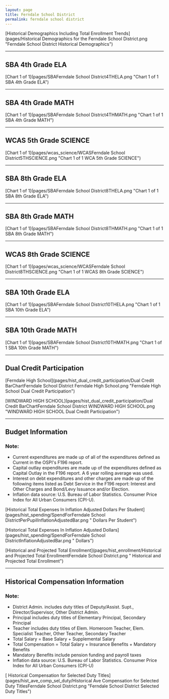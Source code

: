 ```yaml
---
layout: page
title: Ferndale School District
permalink: ferndale school district
---
```



[Historical Demographics Including Total Enrollment Trends](pages/Historical Demographics for the Ferndale School District.png "Ferndale School District Historical Demographics")

___

## SBA 4th Grade ELA

[Chart 1 of 1](pages/SBAFerndale School District4THELA.png "Chart 1 of 1 SBA 4th Grade ELA")


___

## SBA 4th Grade MATH

[Chart 1 of 1](pages/SBAFerndale School District4THMATH.png "Chart 1 of 1 SBA 4th Grade MATH")


___

## WCAS 5th Grade SCIENCE

[Chart 1 of 1](pages/wcas_science/WCASFerndale School District5THSCIENCE.png "Chart 1 of 1 WCA 5th Grade SCIENCE")


___

## SBA 8th Grade ELA

[Chart 1 of 1](pages/SBAFerndale School District8THELA.png "Chart 1 of 1 SBA 8th Grade ELA")


___

## SBA 8th Grade MATH

[Chart 1 of 1](pages/SBAFerndale School District8THMATH.png "Chart 1 of 1 SBA 8th Grade MATH")


___

## WCAS 8th Grade SCIENCE

[Chart 1 of 1](pages/wcas_science/WCASFerndale School District8THSCIENCE.png "Chart 1 of 1 WCAS 8th Grade SCIENCE")


___

## SBA 10th Grade ELA

[Chart 1 of 1](pages/SBAFerndale School District10THELA.png "Chart 1 of 1 SBA 10th Grade ELA")


___

## SBA 10th Grade MATH

[Chart 1 of 1](pages/SBAFerndale School District10THMATH.png "Chart 1 of 1 SBA 10th Grade MATH")


___

## Dual Credit Participation

[Ferndale High School](pages/hist_dual_credit_participation/Dual Credit BarChartFerndale School District Ferndale High School.png "Ferndale High School Dual Credit Participation")

[WINDWARD HIGH SCHOOL](pages/hist_dual_credit_participation/Dual Credit BarChartFerndale School District WINDWARD HIGH SCHOOL.png "WINDWARD HIGH SCHOOL Dual Credit Participation")


___

## Budget Information
### Note:
- Current expenditures are made up of all of the expenditures defined as Current in the OSPI's F196 report.
- Capital outlay expenditures are made up of the expenditures defined as Capital Outlay in the F196 report. A 6 year rolling average was used.
- Interest on debt expenditures and other charges are made up of the following items listed as Debt Service in the F196 report: Interest and Other Charges and Bond/Levy Issuance and/or Election.
- Inflation data source: U.S. Bureau of Labor Statistics. Consumer Price Index for All Urban Consumers (CPI-U).

[Historical Total Expenses In Inflation Adjusted Dollars Per Student](pages/hist_spending/SpendForFerndale School DistrictPerPupilInflationAdjustedBar.png " Dollars Per Student")

[Historical Total Expenses In Inflation Adjusted Dollars](pages/hist_spending/SpendForFerndale School DistrictInflationAdjustedBar.png " Dollars")

[Historical and Projected Total Enrollment](pages/hist_enrollment/Historical and Projected Total EnrollmentFerndale School District.png " Historical and Projected Total Enrollment")


___

## Historical Compensation Information
### Note:
- District Admin. includes duty titles of Deputy/Assist. Supt., Director/Supervisor, Other District Admin.
- Principal includes duty titles of Elementary Principal, Secondary Principal
- Teacher includes duty titles of Elem. Homeroom Teacher, Elem. Specialist Teacher, Other Teacher, Secondary Teacher
- Total Salary = Base Salary + Supplemental Salary
- Total Compensation = Total Salary + Insurance Benefits + Mandatory Benefits
- Mandatory Benefits include pension funding and payroll taxes
- Inflation data source: U.S. Bureau of Labor Statistics. Consumer Price Index for All Urban Consumers (CPI-U)

[ Historical Compensation for Selected Duty Titles](pages/hist_ave_comp_sel_duty/Historical Ave Compensation for Selected Duty TitlesFerndale School District.png "Ferndale School District Selected Duty Titles")

